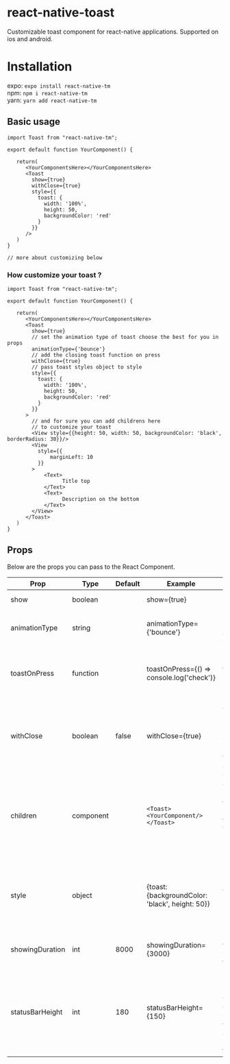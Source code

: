 # react-native-toast
Customizable toast component for react-native applications. Supported on ios and android.


# Installation
expo: `expo install react-native-tm`  
npm: `npm i react-native-tm`  
yarn: `yarn add react-native-tm`

## Basic usage
```JS
import Toast from "react-native-tm";

export default function YourComponent() {
   
   return(
      <YourComponentsHere></YourComponentsHere>
      <Toast
        show={true}
        withClose={true}
        style={{
          toast: {
            width: '100%',
            height: 50,
            backgroundColor: 'red'
          }
        }}
      />
   )
}

// more about customizing below
```

### How customize your toast ? 
```JS
import Toast from "react-native-tm";

export default function YourComponent() {
   
   return(
      <YourComponentsHere></YourComponentsHere>
      <Toast
        show={true}
        // set the animation type of toast choose the best for you in props
        animationType={'bounce'}
        // add the closing toast function on press
        withClose={true}
        // pass toast styles object to style
        style={{
          toast: {
            width: '100%',
            height: 50,
            backgroundColor: 'red'
          }
        }}
      >
        // and for sure you can add childrens here
        // to customize your toast 
        <View style={{height: 50, width: 50, backgroundColor: 'black', borderRadius: 30}}/>
        <View
          style={{
              marginLeft: 10
          }}
        >
            <Text>
                  Title top
            </Text>
            <Text>
                  Description on the bottom
            </Text>
        </View>
      </Toast>
   )
}

```

## Props
Below are the props you can pass to the React Component.

| Prop  | Type | Default | Example | Description |
| ------------- | ------------- | ------------- | ------------- | ------------- |
| show  | boolean | | show={true} | Put the toast state |
| animationType | string | | animationType={'bounce'} | If you what different animations on your toast |
| toastOnPress | function | | toastOnPress={() => console.log('check')} | You can add many other functions here or just navigate to other screen |
| withClose | boolean | false | withClose={true} | Added posibility to close toast on press. You can use it with toastOnPress at one time. |
| children | component | | ``` <Toast><YourComponent/></Toast> ``` | You can add yout own component for example messages from users in your app or internet connection notifications. |
| style | object | | {toast: {backgroundColor: 'black', height: 50}} | The styles object for styling the toast details. More about styling in Custom styling step.|
| showingDuration | int | 8000 | showingDuration={3000} | How much time toast will show on the screen |
| statusBarHeight | int | 180 | statusBarHeight={150} | If you have a specific status bar on your device you may want to pass this props to aware some UI bugs on the device |
